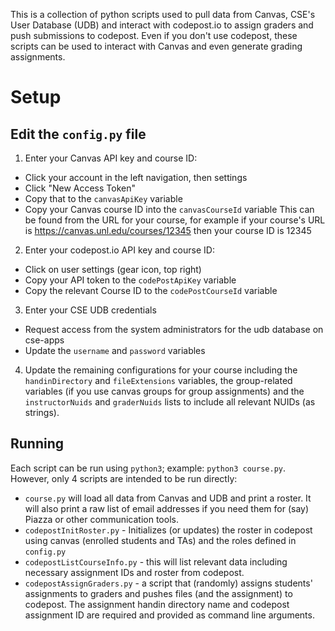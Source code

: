 
This is a collection of python scripts used to pull data from
Canvas, CSE's User Database (UDB) and interact with codepost.io
to assign graders and push submissions to codepost.  Even if you
don't use codepost, these scripts can be used to interact with
Canvas and even generate grading assignments.

# Setup

## Edit the `config.py` file

1. Enter your Canvas API key and course ID:
  - Click your account in the left navigation, then settings
  - Click "New Access Token"
  - Copy that to the `canvasApiKey` variable
  - Copy your Canvas course ID into the `canvasCourseId` variable
    This can be found from the URL for your course, for example
    if your course's URL is https://canvas.unl.edu/courses/12345
    then your course ID is 12345

2. Enter your codepost.io API key and course ID:
  - Click on user settings (gear icon, top right)
  - Copy your API token to the `codePostApiKey` variable
  - Copy the relevant Course ID to the `codePostCourseId` variable

3. Enter your CSE UDB credentials
  - Request access from the system administrators for the
    udb database on cse-apps
  - Update the `username` and `password` variables

4. Update the remaining configurations for your course including
the `handinDirectory` and `fileExtensions` variables, the
group-related variables (if you use canvas groups for group
assignments) and the `instructorNuids` and `graderNuids` lists to
include all relevant NUIDs (as strings).  

## Running

Each script can be run using `python3`; example: `python3 course.py`.
However, only 4 scripts are intended to be run directly:

- `course.py` will load all data from Canvas and UDB and print a
  roster.  It will also print a raw list of email addresses if you
  need them for (say) Piazza or other communication tools.
- `codepostInitRoster.py` - Initializes (or updates) the roster
  in codepost using canvas (enrolled students and TAs) and the
  roles defined in `config.py`
- `codepostListCourseInfo.py` - this will list relevant data including
  necessary assignment IDs and roster from codepost.
- `codepostAssignGraders.py` - a script that (randomly) assigns
  students' assignments to graders and pushes files (and the
  assignment) to codepost.  The assignment handin directory name and
  codepost assignment ID are required and provided as command line
  arguments.
